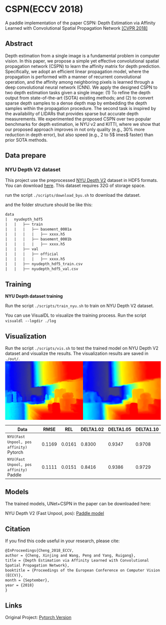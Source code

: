 # CSPN(ECCV 2018)

A paddle implementation of the paper CSPN: Depth Estimation via Affinity Learned with Convolutional Spatial Propagation
Network
[\[CVPR 2018\]](https://openaccess.thecvf.com/content_ECCV_2018/html/Xinjing_Cheng_Depth_Estimation_via_ECCV_2018_paper.html)

## Abstract

Depth estimation from a single image is a fundamental problem in computer vision. In this paper, we propose a simple yet
effective convolutional spatial propagation network (CSPN) to learn the affinity matrix for depth prediction.
Specifically, we adopt an efficient linear propagation model, where the propagation is performed with a manner of
recurrent convolutional operation, and the affinity among neighboring pixels is learned through a deep convolutional
neural network (CNN). We apply the designed CSPN to two depth estimation tasks given a single image: (1) To refine the
depth output from state-of-the-art (SOTA) existing methods; and (2) to convert sparse depth samples to a dense depth map
by embedding the depth samples within the propagation procedure. The second task is inspired by the availability of
LIDARs that provides sparse but accurate depth measurements. We experimented the proposed CSPN over two popular
benchmarks for depth estimation, ie NYU v2 and KITTI, where we show that our proposed approach improves in not only
quality (e.g., 30% more reduction in depth error), but also speed (e.g., 2 to 5$ imes$ faster) than prior SOTA methods.

## Data prepare

### NYU Depth V2 dataset

This project use the preprocessed [NYU Depth V2](https://cs.nyu.edu/~silberman/datasets/nyu_depth_v2.html) dataset in
HDF5 formats. You can
download [here](http://datasets.lids.mit.edu/sparse-to-dense/data/nyudepthv2.tar.gz). This dataset requires 32G of
storage space.

run the script `./scripts/download_byu.sh` to download the dataset.

and the folder structure should be like this:

```text
data
|   nyudepth_hdf5
|   |   ├── train
|   |   |   ├── basement_0001a
|   |   |   |   ├── xxxx.h5
|   |   |   ├── basement_0001b
|   |   |   |   ├── xxxx.h5
|   |   ├── val
|   |   |   ├── official
|   |   |   |   ├── xxxx.h5
|   |   ├── nyudepth_hdf5_train.csv
|   |   ├── nyudepth_hdf5_val.csv
```

## Training

**NYU Depth dataset training**

Run the script `./scripts/train_nyu.sh` to train on NYU Depth V2 dataset.

You can use VisualDL to visualize the training process.
Run the script `visualdl --logdir ./log`

## Visualization

Run the script `./scripts/vis.sh` to test the trained model on NYU Depth V2 dataset and visualize the results.
The visualization results are saved in `./out/`.
![result](./results/result.png)

| Data                                     | RMSE   | REL    | DELTA1.02 | DELTA1.05 | DELTA1.10 |
| ---------------------------------------- | ------ | ------ | --------- | --------- | --------- |
| `NYU(Fast Unpool, pos affinity)` Pytorch | 0.1169 | 0.0161 | 0.8300    | 0.9347    | 0.9708    |
| `NYU(Fast Unpool, pos affinity)`  Paddle | 0.1111 | 0.0151 | 0.8416    | 0.9386    | 0.9729    |

## Models

The trained models, UNet+CSPN in the paper can be downloaded here:

NYU Depth V2 (Fast Unpool,
pos): [Paddle model](https://unimelbcloud-my.sharepoint.com/:u:/g/personal/juntaol3_student_unimelb_edu_au/EVZmczSR0zJPtU3hk1F9dgcBSGM-rQ0zsRcMpdBwMYn88w?e=XQjpIj)

## Citation

If you find this code useful in your research, please cite:

```
@InProceedings{Cheng_2018_ECCV,
author = {Cheng, Xinjing and Wang, Peng and Yang, Ruigang},
title = {Depth Estimation via Affinity Learned with Convolutional Spatial Propagation Network},
booktitle = {Proceedings of the European Conference on Computer Vision (ECCV)},
month = {September},
year = {2018}
}
```

## Links

Original Project: [Pytorch Version](https://github.com/XinJCheng/CSPN)
